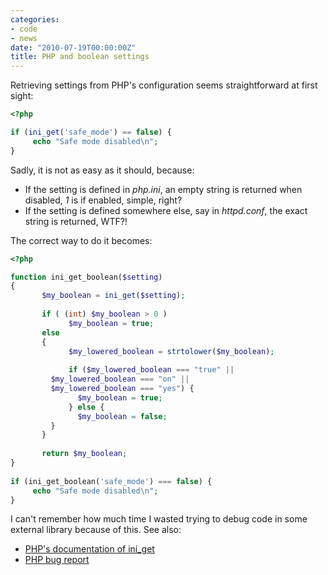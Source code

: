 ```yaml
---
categories:
- code
- news
date: "2010-07-19T00:00:00Z"
title: PHP and boolean settings
---
```


Retrieving settings from PHP's configuration seems straightforward at
first sight:

```php
<?php

if (ini_get('safe_mode') == false) {
     echo "Safe mode disabled\n";
}
```

Sadly, it is not as easy as it should, because:

- If the setting is defined in _php.ini_, an empty string is returned when 
  disabled, _1_ is if enabled, simple, right?
- If the setting is defined somewhere else, say in _httpd.conf_,
  the exact string is returned, WTF?!

The correct way to do it becomes:

```php
<?php

function ini_get_boolean($setting)
{
       $my_boolean = ini_get($setting);
 
       if ( (int) $my_boolean > 0 )
             $my_boolean = true;
       else
       {
             $my_lowered_boolean = strtolower($my_boolean);
 
             if ($my_lowered_boolean === "true" ||
		 $my_lowered_boolean === "on" ||
		 $my_lowered_boolean === "yes") {
               $my_boolean = true;
             } else {
               $my_boolean = false;
	     }
       }
 
       return $my_boolean;
}
 
if (ini_get_boolean('safe_mode') === false) {
     echo "Safe mode disabled\n";
}
```

I can't remember how much time I wasted trying to debug code in some
external library because of this. See also:

- [PHP's documentation of ini\_get](http://fr.php.net/manual/en/function.ini-get.php)
- [PHP bug report](http://bugs.php.net/bug.php?id=52168)
